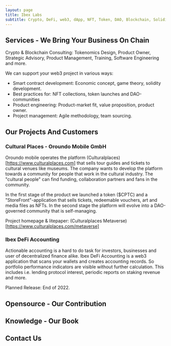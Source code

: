 ```yaml
---
layout: page
title: Ibex Labs
subtitle: Crypto, DeFi, web3, dApp, NFT, Token, DAO, Blockchain, Solidity, EVM... Natives.
---
```


## <a name="services"></a>Services - We Bring Your Business On Chain
Crypto & Blockchain Consulting: Tokenomics Design, Product Owner, Strategic Advisory, Product Management, Training, Software Engineering and more.

We can support your web3 project in various ways:

- Smart contract development: Economic concept, game theory, solidity development.
- Best practices for: NFT collections, token launches and DAO-communities
- Product engineering: Product-market fit, value proposition, product owner.
- Project management: Agile methodology, team sourcing.

## <a name="projects"></a>Our Projects And Customers

### Cultural Places - Oroundo Mobile GmbH
Oroundo mobile operates the platform (Culturalplaces)[https://www.culturalplaces.com] that sells tour guides and tickets to cultural venues like museums. The company wants to develop the platform towards a community for people that work in the cultural industry. The "cultural people" can find funding, collaboration partners and fans in the community. 

In the first stage of the product we launched a token ($CPTC) and a "StoreFront"-application that sells tickets, redeemable vouchers, art and media files as NFTs. In the second stage the platform will evolve into a DAO-governed community that is self-managing.

Project homepage & litepaper: (Culturalplaces Metaverse)[https://www.culturalplaces.com/metaverse]

### Ibex DeFi Accounting
Actionable accounting is a hard to do task for investors, businesses and user of decentralized finance alike. Ibex DeFi Accounting is a web3 application that scans your wallets and creates accounting records. So portfolio performance indicators are visible without further calculation. This includes i.e. lending protocol interest, periodic reports on staking revenue and more.

Planned Release: End of 2022.

## <a name="opensource"></a>Opensource - Our Contribution

## <a name="knowledge"></a>Knowledge - Our Book

## <a name="contact"></a>Contact Us